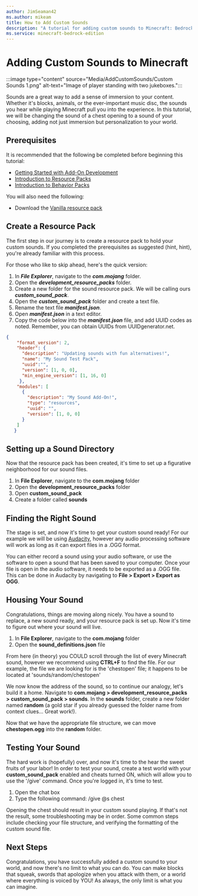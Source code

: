 ```yaml
---
author: JimSeaman42
ms.author: mikeam
title: How to Add Custom Sounds 
description: "A tutorial for adding custom sounds to Minecraft: Bedrock Edition"
ms.service: minecraft-bedrock-edition
---
```


# Adding Custom Sounds to Minecraft

:::image type="content" source="Media/AddCustomSounds/Custom Sounds 1.png" alt-text="Image of player standing with two jukeboxes.":::

Sounds are a great way to add a sense of immersion to your content. Whether it's blocks, animals, or the ever-important music disc, the sounds you hear while playing Minecraft pull you into the experience. In this tutorial, we will be changing the sound of a chest opening to a sound of your choosing, adding not just immersion but personalization to your world.

## Prerequisites

It is recommended that the following be completed before beginning this tutorial:

- [Getting Started with Add-On Development](GettingStarted.md)
- [Introduction to Resource Packs](ResourcePack.md)
- [Introduction to Behavior Packs](BehaviorPack.md)

You will also need the following:

- Download the [Vanilla resource pack](https://aka.ms/resourcepacktemplate)

## Create a Resource Pack

The first step in our journey is to create a resource pack to hold your custom sounds. If you completed the prerequisites as suggested (hint, hint), you're already familiar with this process.

For those who like to skip ahead, here's the quick version:

1. In ***File Explorer***, navigate to the ***com.mojang*** folder.
1. Open the ***development_resource_packs*** folder.
1. Create a new folder for the sound resource pack. We will be calling ours ***custom_sound_pack***.
1. Open the ***custom_sound_pack*** folder and create a text file.
1. Rename the text file ***manifest.json***.
1. Open ***manifest.json*** in a text editor.
1. Copy the code below into the ***manifest.json*** file, and add UUID codes as noted. Remember, you can obtain UUIDs from UUIDgenerator.net.

```json
{
    "format_version": 2,
    "header": {
      "description": "Updating sounds with fun alternatives!",
      "name": "My Sound Test Pack",
      "uuid":"",
      "version": [1, 0, 0],
      "min_engine_version": [1, 16, 0]
     },
    "modules": [
      {
        "description": "My Sound Add-On!",
        "type": "resources",
        "uuid": "",
        "version": [1, 0, 0]
      }
    ]
   }
```

## Setting up a Sound Directory

Now that the resource pack has been created, it's time to set up a figurative neighborhood for our sound files.

1. In **File Explorer**, navigate to the **com.mojang** folder
1. Open the **development_resource_packs** folder
1. Open **custom_sound_pack**
1. Create a folder called **sounds**

## Finding the Right Sound

The stage is set, and now it's time to get your custom sound ready! For our example we will be using [Audacity](https://www.audacityteam.org/), however any audio processing software will work as long as it can export files in a .OGG format.

You can either record a sound using your audio software, or use the software to open a sound that has been saved to your computer. Once your file is open in the audio software, it needs to be exported as a .OGG file. This can be done in Audacity by navigating to **File > Export > Export as OGG**.

## Housing Your Sound

Congratulations, things are moving along nicely. You have a sound to replace, a new sound ready, and your resource pack is set up. Now it's time to figure out where your sound will live.

1. In **File Explorer**, navigate to the **com.mojang** folder
1. Open the **sound_definitions.json** file

From here (in theory) you COULD scroll through the list of every Minecraft sound, however we recommend using **CTRL+F** to find the file. For our example, the file we are looking for is the 'chestopen' file; it happens to be located at 'sounds/random/chestopen'

We now know the address of the sound, so to continue our analogy, let's build it a home. Navigate to **com.mojang > development_resource_packs > custom_sound_pack > sounds**. In the **sounds** folder, create a new folder named **random** (a gold star if you already guessed the folder name from context clues... Great work!).

Now that we have the appropriate file structure, we can move **chestopen.ogg** into the **random** folder.

## Testing Your Sound

The hard work is (hopefully) over, and now it's time to the hear the sweet fruits of your labor! In order to test your sound, create a test world with your **custom_sound_pack** enabled and cheats turned ON, which will allow you to use the '/give' command. Once you're logged in, it's time to test.

1. Open the chat box
1. Type the following command: /give @s chest

Opening the chest should result in your custom sound playing. If that's not the result, some troubleshooting may be in order. Some common steps include checking your file structure, and verifying the formatting of the custom sound file.

## Next Steps

Congratulations, you have successfully added a custom sound to your world, and now there's no limit to what you can do. You can make blocks that squeak, swords that apologize when you attack with them, or a world where everything is voiced by YOU! As always, the only limit is what you can imagine.

